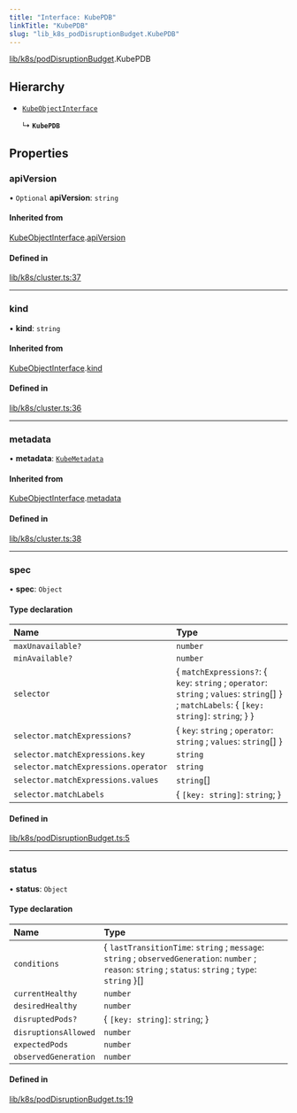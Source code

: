 ```yaml
---
title: "Interface: KubePDB"
linkTitle: "KubePDB"
slug: "lib_k8s_podDisruptionBudget.KubePDB"
---
```


[lib/k8s/podDisruptionBudget](../modules/lib_k8s_podDisruptionBudget.md).KubePDB

## Hierarchy

- [`KubeObjectInterface`](lib_k8s_cluster.KubeObjectInterface.md)

  ↳ **`KubePDB`**

## Properties

### apiVersion

• `Optional` **apiVersion**: `string`

#### Inherited from

[KubeObjectInterface](lib_k8s_cluster.KubeObjectInterface.md).[apiVersion](lib_k8s_cluster.KubeObjectInterface.md#apiversion)

#### Defined in

[lib/k8s/cluster.ts:37](https://github.com/headlamp-k8s/headlamp/blob/1093c364/frontend/src/lib/k8s/cluster.ts#L37)

___

### kind

• **kind**: `string`

#### Inherited from

[KubeObjectInterface](lib_k8s_cluster.KubeObjectInterface.md).[kind](lib_k8s_cluster.KubeObjectInterface.md#kind)

#### Defined in

[lib/k8s/cluster.ts:36](https://github.com/headlamp-k8s/headlamp/blob/1093c364/frontend/src/lib/k8s/cluster.ts#L36)

___

### metadata

• **metadata**: [`KubeMetadata`](lib_k8s_cluster.KubeMetadata.md)

#### Inherited from

[KubeObjectInterface](lib_k8s_cluster.KubeObjectInterface.md).[metadata](lib_k8s_cluster.KubeObjectInterface.md#metadata)

#### Defined in

[lib/k8s/cluster.ts:38](https://github.com/headlamp-k8s/headlamp/blob/1093c364/frontend/src/lib/k8s/cluster.ts#L38)

___

### spec

• **spec**: `Object`

#### Type declaration

| Name | Type |
| :------ | :------ |
| `maxUnavailable?` | `number` |
| `minAvailable?` | `number` |
| `selector` | { `matchExpressions?`: { `key`: `string` ; `operator`: `string` ; `values`: `string`[]  } ; `matchLabels`: { `[key: string]`: `string`;  }  } |
| `selector.matchExpressions?` | { `key`: `string` ; `operator`: `string` ; `values`: `string`[]  } |
| `selector.matchExpressions.key` | `string` |
| `selector.matchExpressions.operator` | `string` |
| `selector.matchExpressions.values` | `string`[] |
| `selector.matchLabels` | { `[key: string]`: `string`;  } |

#### Defined in

[lib/k8s/podDisruptionBudget.ts:5](https://github.com/headlamp-k8s/headlamp/blob/1093c364/frontend/src/lib/k8s/podDisruptionBudget.ts#L5)

___

### status

• **status**: `Object`

#### Type declaration

| Name | Type |
| :------ | :------ |
| `conditions` | { `lastTransitionTime`: `string` ; `message`: `string` ; `observedGeneration`: `number` ; `reason`: `string` ; `status`: `string` ; `type`: `string`  }[] |
| `currentHealthy` | `number` |
| `desiredHealthy` | `number` |
| `disruptedPods?` | { `[key: string]`: `string`;  } |
| `disruptionsAllowed` | `number` |
| `expectedPods` | `number` |
| `observedGeneration` | `number` |

#### Defined in

[lib/k8s/podDisruptionBudget.ts:19](https://github.com/headlamp-k8s/headlamp/blob/1093c364/frontend/src/lib/k8s/podDisruptionBudget.ts#L19)
